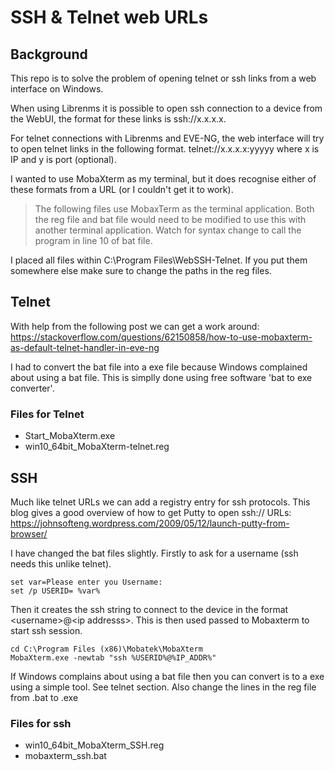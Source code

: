 # SSH & Telnet web URLs

## Background
This repo is to solve the problem of opening telnet or ssh links from a web interface on Windows.

When using Librenms it is possible to open ssh connection to a device from the WebUI, the format for these links is ssh://x.x.x.x.

For telnet connections with Librenms and EVE-NG, the web interface will try to open telnet links in the following format. telnet://x.x.x.x:yyyyy where x is IP and y is port (optional).

I wanted to use MobaXterm as my terminal, but it does recognise either of these formats from a URL (or I couldn't get it to work). 

>The following files use MobaxTerm as the terminal application. Both the reg file and bat file would need to be modified to use this with another terminal application. Watch for syntax change to call the program in line 10 of bat file.

I placed all files within C:\Program Files\WebSSH-Telnet. If you put them somewhere else make sure to change the paths in the reg files.

## Telnet
With help from the following post we can get a work around:
https://stackoverflow.com/questions/62150858/how-to-use-mobaxterm-as-default-telnet-handler-in-eve-ng

I had to convert the bat file into a exe file because Windows complained about using a bat file. This is simplly done using free software 'bat to exe converter'. 

### Files for Telnet
* Start_MobaXterm.exe 
* win10_64bit_MobaXterm-telnet.reg

## SSH
Much like telnet URLs we can add a registry entry for ssh protocols. 
This blog gives a good overview of how to get Putty to open ssh:// URLs: 
https://johnsofteng.wordpress.com/2009/05/12/launch-putty-from-browser/

I have changed the bat files slightly. Firstly to ask for a username (ssh needs this unlike telnet). 

```
set var=Please enter you Username:
set /p USERID= %var%
```

Then it creates the ssh string to connect to the device in the format \<username\>@\<ip addresss\>. This is then used passed to Mobaxterm to start ssh session.

```
cd C:\Program Files (x86)\Mobatek\MobaXterm
MobaXterm.exe -newtab "ssh %USERID%@%IP_ADDR%"
```

If Windows complains about using a bat file then you can convert is to a exe using a simple tool. See telnet section. Also change the lines in the reg file from .bat to .exe

### Files for ssh
* win10_64bit_MobaXterm_SSH.reg 
* mobaxterm_ssh.bat



